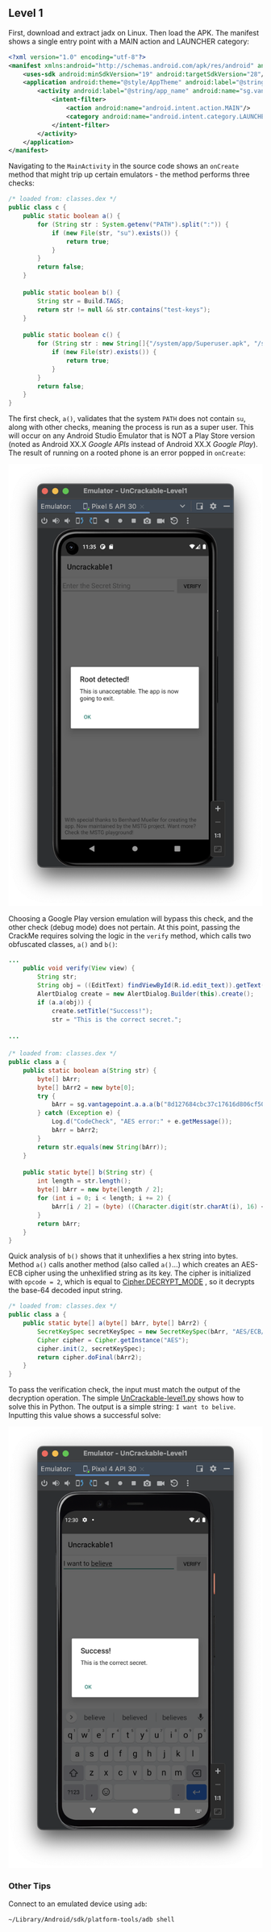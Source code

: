 ## Level 1

First, download and extract jadx on Linux. Then load the APK. The manifest shows
a single entry point with a MAIN action and LAUNCHER category:

```xml
<?xml version="1.0" encoding="utf-8"?>
<manifest xmlns:android="http://schemas.android.com/apk/res/android" android:versionCode="1" android:versionName="1.0" package="owasp.mstg.uncrackable1">
    <uses-sdk android:minSdkVersion="19" android:targetSdkVersion="28"/>
    <application android:theme="@style/AppTheme" android:label="@string/app_name" android:icon="@mipmap/ic_launcher" android:allowBackup="true">
        <activity android:label="@string/app_name" android:name="sg.vantagepoint.uncrackable1.MainActivity">
            <intent-filter>
                <action android:name="android.intent.action.MAIN"/>
                <category android:name="android.intent.category.LAUNCHER"/>
            </intent-filter>
        </activity>
    </application>
</manifest>
```

Navigating to the `MainActivity` in the source code shows an `onCreate` method
that might trip up certain emulators - the method performs three checks:

```java
/* loaded from: classes.dex */
public class c {
    public static boolean a() {
        for (String str : System.getenv("PATH").split(":")) {
            if (new File(str, "su").exists()) {
                return true;
            }
        }
        return false;
    }

    public static boolean b() {
        String str = Build.TAGS;
        return str != null && str.contains("test-keys");
    }

    public static boolean c() {
        for (String str : new String[]{"/system/app/Superuser.apk", "/system/xbin/daemonsu", "/system/etc/init.d/99SuperSUDaemon", "/system/bin/.ext/.su", "/system/etc/.has_su_daemon", "/system/etc/.installed_su_daemon", "/dev/com.koushikdutta.superuser.daemon/"}) {
            if (new File(str).exists()) {
                return true;
            }
        }
        return false;
    }
}
```

The first check, `a()`, validates that the system `PATH` does not contain `su`,
along with other checks,
meaning the process is run as a super user. This will occur on any Android
Studio Emulator that is NOT a Play Store version (noted as Android XX.X *Google
APIs* instead of Android XX.X *Google Play*). The result of running on a rooted
phone is an error popped in `onCreate`: 

![root device error](/images/root_emulation.png)

Choosing a Google Play version emulation will bypass this check, and the other
check (debug mode) does not pertain. At this point, passing the CrackMe requires
solving the logic in the `verify` method, which calls two obfuscated classes,
`a()` and `b()`:

```java
...
    public void verify(View view) {
        String str;
        String obj = ((EditText) findViewById(R.id.edit_text)).getText().toString();
        AlertDialog create = new AlertDialog.Builder(this).create();
        if (a.a(obj)) {
            create.setTitle("Success!");
            str = "This is the correct secret.";

...

/* loaded from: classes.dex */
public class a {
    public static boolean a(String str) {
        byte[] bArr;
        byte[] bArr2 = new byte[0];
        try {
            bArr = sg.vantagepoint.a.a.a(b("8d127684cbc37c17616d806cf50473cc"), Base64.decode("5UJiFctbmgbDoLXmpL12mkno8HT4Lv8dlat8FxR2GOc=", 0));
        } catch (Exception e) {
            Log.d("CodeCheck", "AES error:" + e.getMessage());
            bArr = bArr2;
        }
        return str.equals(new String(bArr));
    }

    public static byte[] b(String str) {
        int length = str.length();
        byte[] bArr = new byte[length / 2];
        for (int i = 0; i < length; i += 2) {
            bArr[i / 2] = (byte) ((Character.digit(str.charAt(i), 16) << 4) + Character.digit(str.charAt(i + 1), 16));
        }
        return bArr;
    }
}
```

Quick analysis of `b()` shows that it unhexlifies a hex string into bytes.
Method `a()` calls another method (also called `a()`...) which creates an
AES-ECB cipher using the unhexlified string as its key. The cipher is
initialized with `opcode = 2`, which is equal to 
[Cipher.DECRYPT_MODE](https://developer.android.com/reference/javax/crypto/Cipher#DECRYPT_MODE)
, so it decrypts the base-64 decoded input string.

```java
/* loaded from: classes.dex */
public class a {
    public static byte[] a(byte[] bArr, byte[] bArr2) {
        SecretKeySpec secretKeySpec = new SecretKeySpec(bArr, "AES/ECB/PKCS7Padding");
        Cipher cipher = Cipher.getInstance("AES");
        cipher.init(2, secretKeySpec);
        return cipher.doFinal(bArr2);
    }
}
```

To pass the verification check, the input must match the output of the
decryption operation. The simple
[UnCrackable-level1.py](/scripts/UnCrackable-level1.py) shows how to solve this
in Python. The output is a simple string: `I want to belive`. Inputting this
value shows a successful solve:

![solve of UnCrackable Level 1](/images/level1_solve.png)

### Other Tips

Connect to an emulated device using `adb`:

```zsh
~/Library/Android/sdk/platform-tools/adb shell
```
